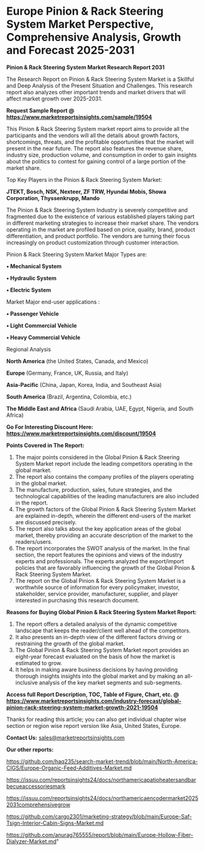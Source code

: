 # Europe Pinion & Rack Steering System Market Perspective, Comprehensive Analysis, Growth and Forecast 2025-2031

<strong>Pinion & Rack Steering System Market Research Report 2031</strong>

The Research Report on Pinion & Rack Steering System Market is a Skillful and Deep Analysis of the Present Situation and Challenges. This research report also analyzes other important trends and market drivers that will affect market growth over 2025-2031.

<strong>Request Sample Report @ <a href=https://www.marketreportsinsights.com/sample/19504>https://www.marketreportsinsights.com/sample/19504</a></strong>

This Pinion & Rack Steering System market report aims to provide all the participants and the vendors will all the details about growth factors, shortcomings, threats, and the profitable opportunities that the market will present in the near future. The report also features the revenue share, industry size, production volume, and consumption in order to gain insights about the politics to contest for gaining control of a large portion of the market share.

Top Key Players in the Pinion & Rack Steering System Market:

<strong>JTEKT, Bosch, NSK, Nexteer, ZF TRW, Hyundai Mobis, Showa Corporation, Thyssenkrupp, Mando</strong>

The Pinion & Rack Steering System Industry is severely competitive and fragmented due to the existence of various established players taking part in different marketing strategies to increase their market share. The vendors operating in the market are profiled based on price, quality, brand, product differentiation, and product portfolio. The vendors are turning their focus increasingly on product customization through customer interaction.

Pinion & Rack Steering System Market Major Types are:

<strong>• Mechanical System

• Hydraulic System

• Electric System</strong>

Market Major end-user applications :

<strong>• Passenger Vehicle

• Light Commercial Vehicle

• Heavy Commercial Vehicle</strong>

Regional Analysis

</u><strong><b>North America</b></strong> (the United States, Canada, and Mexico)

<strong><b>Europe </b></strong>(Germany, France, UK, Russia, and Italy)

<strong><b>Asia-Pacific</b></strong> (China, Japan, Korea, India, and Southeast Asia)

<strong><b>South America</b></strong> (Brazil, Argentina, Colombia, etc.)

<strong><b>The Middle East and Africa</b></strong> (Saudi Arabia, UAE, Egypt, Nigeria, and South Africa)

<strong>Go For Interesting Discount Here: <a href=https://www.marketreportsinsights.com/discount/19504>https://www.marketreportsinsights.com/discount/19504</a></strong>

<strong>Points Covered in The Report:</strong>
<ol>
  <li>The major points considered in the Global Pinion & Rack Steering System Market report include the leading competitors operating in the global market.</li>
  <li>The report also contains the company profiles of the players operating in the global market.</li>
  <li>The manufacture, production, sales, future strategies, and the technological capabilities of the leading manufacturers are also included in the report.</li>
  <li>The growth factors of the Global Pinion & Rack Steering System Market are explained in-depth, wherein the different end-users of the market are discussed precisely.</li>
  <li>The report also talks about the key application areas of the global market, thereby providing an accurate description of the market to the readers/users.</li>
  <li>The report incorporates the SWOT analysis of the market. In the final section, the report features the opinions and views of the industry experts and professionals. The experts analyzed the export/import policies that are favorably influencing the growth of the Global Pinion & Rack Steering System Market.</li>
  <li>The report on the Global Pinion & Rack Steering System Market is a worthwhile source of information for every policymaker, investor, stakeholder, service provider, manufacturer, supplier, and player interested in purchasing this research document.</li>
</ol>
<strong>Reasons for Buying Global Pinion & Rack Steering System Market Report:</strong>

<ol>
  <li>The report offers a detailed analysis of the dynamic competitive landscape that keeps the reader/client well ahead of the competitors.</li>
  <li>It also presents an in-depth view of the different factors driving or restraining the growth of the global market.</li>
  <li>The Global Pinion & Rack Steering System Market report provides an eight-year forecast evaluated on the basis of how the market is estimated to grow.</li>
  <li>It helps in making aware business decisions by having providing thorough insights insights into the global market and by making an all-inclusive analysis of the key market segments and sub-segments.</li>
</ol>
<strong>Access full Report Description, TOC, Table of Figure, Chart, etc. @ <a href=https://www.marketreportsinsights.com/industry-forecast/global-pinion-rack-steering-system-market-growth-2021-19504>https://www.marketreportsinsights.com/industry-forecast/global-pinion-rack-steering-system-market-growth-2021-19504</a></strong>


Thanks for reading this article; you can also get individual chapter wise section or region wise report version like Asia, United States, Europe.

<strong>Contact Us:</strong>
sales@marketreportsinsights.com

<strong>Our other reports:</strong>

<a href=https://github.com/haq235/search-market-trend/blob/main/North-America-CIGS/Europe-Organic-Feed-Additives-Market.md>https://github.com/haq235/search-market-trend/blob/main/North-America-CIGS/Europe-Organic-Feed-Additives-Market.md</a>

<a href=https://issuu.com/reportsinsights24/docs/northamericapatioheatersandbarbecueaccessoriesmark>https://issuu.com/reportsinsights24/docs/northamericapatioheatersandbarbecueaccessoriesmark</a>

<a href=https://issuu.com/reportsinsights24/docs/northamericaencodermarket20252031comprehensivegrow>https://issuu.com/reportsinsights24/docs/northamericaencodermarket20252031comprehensivegrow</a>

<a href=https://github.com/cargo2301/marketing-strategy/blob/main/Europe-Saf-Tsign-Interior-Cabin-Signs-Market.md>https://github.com/cargo2301/marketing-strategy/blob/main/Europe-Saf-Tsign-Interior-Cabin-Signs-Market.md</a>

<a href=https://github.com/anurag765555/report/blob/main/Europe-Hollow-Fiber-Dialyzer-Market.md>https://github.com/anurag765555/report/blob/main/Europe-Hollow-Fiber-Dialyzer-Market.md</a>"
